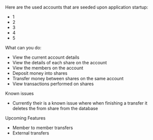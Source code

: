 Here are the used accounts that are seeded upon application startup:
  - 1
  - 2
  - 3
  - 4
  - 5

What can you do:
  - View the current account details
  - View the details of each share on the account
  - View the members on the account
  - Deposit money into shares
  - Transfer money between shares on the same account
  - View transactions performed on shares

Known issues
  - Currently their is a known issue where when finishing a transfer it deletes the from share from the database

Upcoming Features
  - Member to member transfers
  - External transfers

